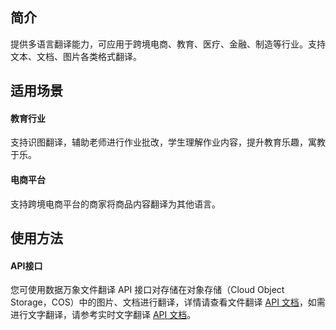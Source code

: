 
## 简介

提供多语言翻译能力，可应用于跨境电商、教育、医疗、金融、制造等行业。支持文本、文档、图片各类格式翻译。


## 适用场景

#### 教育行业

支持识图翻译，辅助老师进行作业批改，学生理解作业内容，提升教育乐趣，寓教于乐。


#### 电商平台

支持跨境电商平台的商家将商品内容翻译为其他语言。



## 使用方法

#### API接口

您可使用数据万象文件翻译 API 接口对存储在对象存储（Cloud Object Storage，COS）中的图片、文档进行翻译，详情请查看文件翻译 [API 文档](https://cloud.tencent.com/document/product/460/77605)，如需进行文字翻译，请参考实时文字翻译 [API 文档](https://cloud.tencent.com/document/product/460/83547)。



